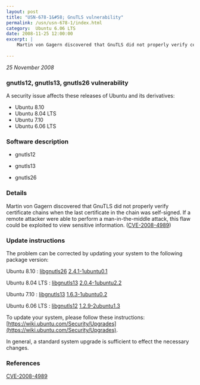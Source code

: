 ```yaml
---
layout: post
title: "USN-678-1&#58; GnuTLS vulnerability"
permalink: /usn/usn-678-1/index.html
category:  Ubuntu 6.06 LTS
date: 2008-11-25 12:00:00
excerpt: |
    Martin von Gagern discovered that GnuTLS did not properly verify certificate chains when the last certificate in the chain was self-signed. If a remote attacker were able to perform a man-in-the-middle attack, this flaw could be exploited to view sensitive information. ([CVE-2008-4989](http://people.ubuntu.com/~ubuntu-security/cve/CVE-2008-4989)) 
    
--- 
```

 
 

*25 November 2008*

### gnutls12, gnutls13, gnutls26 vulnerability

A security issue affects these releases of Ubuntu and its derivatives:

* Ubuntu 8.10
* Ubuntu 8.04 LTS
* Ubuntu 7.10
* Ubuntu 6.06 LTS

### Software description

* gnutls12 

* gnutls13 

* gnutls26 

### Details

Martin von Gagern discovered that GnuTLS did not properly verify certificate chains when the last certificate in the chain was self-signed. If a remote attacker were able to perform a man-in-the-middle attack, this flaw could be exploited to view sensitive information. ([CVE-2008-4989](http://people.ubuntu.com/~ubuntu-security/cve/CVE-2008-4989)) 

### Update instructions

The problem can be corrected by updating your system to the following package version:

Ubuntu 8.10
 : [libgnutls26](https://launchpad.net/ubuntu/+source/gnutls26) <span> [2.4.1-1ubuntu0.1](https://launchpad.net/ubuntu/+source/gnutls26/2.4.1-1ubuntu0.1) </span> 

Ubuntu 8.04 LTS
 : [libgnutls13](https://launchpad.net/ubuntu/+source/gnutls13) <span> [2.0.4-1ubuntu2.2](https://launchpad.net/ubuntu/+source/gnutls13/2.0.4-1ubuntu2.2) </span> 

Ubuntu 7.10
 : [libgnutls13](https://launchpad.net/ubuntu/+source/gnutls13) <span> [1.6.3-1ubuntu0.2](https://launchpad.net/ubuntu/+source/gnutls13/1.6.3-1ubuntu0.2) </span> 

Ubuntu 6.06 LTS
 : [libgnutls12](https://launchpad.net/ubuntu/+source/gnutls12) <span> [1.2.9-2ubuntu1.3](https://launchpad.net/ubuntu/+source/gnutls12/1.2.9-2ubuntu1.3) </span> 

To update your system, please follow these instructions: [https://wiki.ubuntu.com/Security/Upgrades](https://wiki.ubuntu.com/Security/Upgrades).

In general, a standard system upgrade is sufficient to effect the necessary changes. 

### References

 
 [CVE-2008-4989](http://people.ubuntu.com/~ubuntu-security/cve/CVE-2008-4989)
 

